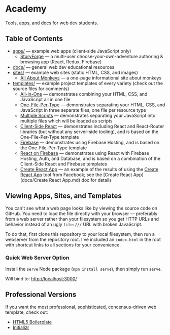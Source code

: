 # Academy

Tools, apps, and docs for web dev students.

## Table of Contents

* [apps/](apps/) &mdash; example web apps (client-side JavaScript only)
    * [StoryForge](apps/storyforge) &mdash; a multi-user choose-your-own-adventure authoring & browsing app (React, Redux, Firebase)
* [docs/](docs/) &mdash; general web dev educational resources
* [sites/](sites/) &mdash; example web sites (static HTML, CSS, and images)
    * [All About Monkeys](sites/monkeys/) &mdash; a one-page informational site about monkeys
* [templates/](templates/) &mdash; example project templates of every variety (check out the source files for comments)
    * [All-in-One](templates/all-in-one/) &mdash; demonstrates combining your HTML, CSS, and JavaScript all in one file
    * [One-File-Per-Type](templates/one-file-per-type/) &mdash; demonstrates separating your HTML, CSS, and JavaScript in three separate files, one file per resource type
    * [Multiple Scripts](templates/multiple-scripts/) &mdash; demonstrates separating your JavaScript into multiple files which will be loaded as scripts
    * [Client-Side React](templates/client-side-react/) &mdash; demonstrates including React and React-Router libraries (but without any server-side tooling), and is based on the One-File-Per-Type template
    * [Firebase](templates/firebase/) &mdash; demonstrates using Firebase Hosting, and is based on the One-File-Per-Type template
    * [React on Firebase](templates/react-on-firebase/) &mdash; demonstrates using React with Firebase Hosting, Auth, and Database, and is based on a combination of the Client-Side React and Firebase templates
    * [Create React App](templates/create-react-app/) &mdash; an example of the results of using the [Create React App](https://github.com/facebookincubator/create-react-app) tool from Facebook; see the [Create React App](docs/Create React App.md) doc for details
    
## Viewing Apps, Sites, and Templates

You can't see what a web page looks like by viewing the source code on GitHub.
You need to load the file directly with your browser &mdash; preferably from a web server rather than your filesystem so you get HTTP URLs and behavior instead of an ugly `file:///` URL with broken JavaScript.

To do that, first clone this repository to your local filesystem, then run a webserver from the repository root.
I've included an `index.html` in the root with shortcut links to all sections for your convenience.

### Quick Web Server Option

Install the `serve` Node package (`npm install serve`), then simply run `serve`.

Will bind to: [http://localhost:3000/](http://localhost:3000/)

## Professional Versions

If you want the most professional, sophisticated, concensus-driven web template, check out:

* [HTML5 Boilerplate](https://html5boilerplate.com/)
* [Initializr](http://www.initializr.com/)
